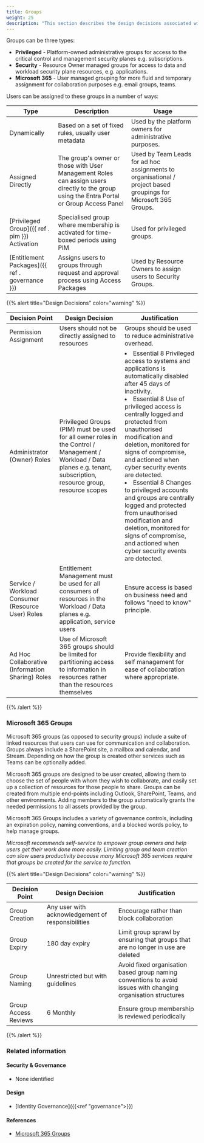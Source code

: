 ```yaml
---
title: Groups
weight: 25
description: "This section describes the design decisions associated with groups and group naming conventions for system(s) built using ASD's Blueprint for Secure Cloud."
---
```


Groups can be three types:

* **Privileged** - Platform-owned administrative groups for access to the critical control and management security planes e.g. subscriptions.
* **Security** -  Resource Owner managed groups for access to data and workload security plane resources, e.g. applications.
* **Microsoft 365** - User managed grouping for more fluid and temporary assignment for collaboration purposes e.g. email groups, teams.

Users can be assigned to these groups in a number of ways:

| Type                                            | Description                                                                                                                               | Usage                                                                                                  |
| ----------------------------------------------- | ----------------------------------------------------------------------------------------------------------------------------------------- | ------------------------------------------------------------------------------------------------------ |
| Dynamically                                     | Based on a set of fixed rules, usually user metadata                                                                                      | Used by the platform owners for administrative purposes.                                               |
| Assigned Directly                               | The group's owner or those with User Management Roles can assign users directly to the group using the Entra Portal or Group Access Panel | Used by Team Leads for ad hoc assignments to organisational / project based groupings for Microsoft 365 Groups. |
| [Privileged Group]({{ ref . pim }}) Activation  | Specialised group where membership is activated for time-boxed periods using PIM                                                          | Used for privileged groups.                                                                            |
| [Entitlement Packages]({{ ref . governance }})  | Assigns users to groups through request and approval process using Access Packages                                                        | Used by Resource Owners to assign users to Security Groups.                                            |

{{% alert title="Design Decisions" color="warning" %}}

| Decision Point                                    | Design Decision                                                                                                                                                          | Justification                                                                                                                                                                                                                                                                                                                                                                                                                                                                                                                                                                                                                                                                                                                                |
| ------------------------------------------------- | ------------------------------------------------------------------------------------------------------------------------------------------------------------------------ | -------------------------------------------------------------------------------------------------------------------------------------------------------------------------------------------------------------------------------------------------------------------------------------------------------------------------------------------------------------------------------------------------------------------------------------------------------------------------------------------------------------------------------------------------------------------------------------------------------------------------------------------------------------------------------------------------------------------------------------------- |
| Permission Assignment                             | Users should not be directly assigned to resources                                                                                                                       | Groups should be used to reduce administrative overhead.                                                                                                                                                                                                                                                                                                                                                                                                                                                                                                                                                                                                                                                                                     |
| Administrator (Owner) Roles                       | Privileged Groups (PIM) must be used for all owner roles in the Control / Management / Workload / Data planes e.g. tenant, subscription, resource group, resource scopes | <li>Essential 8 Privileged access to systems and applications is automatically disabled after 45 days of inactivity. <li>Essential 8 Use of privileged access is centrally logged and protected from unauthorised modification and deletion, monitored for signs of compromise, and actioned when cyber security events are detected.<li>Essential 8 Changes to privileged accounts and groups are centrally logged and protected from unauthorised modification and deletion, monitored for signs of compromise, and actioned when cyber security events are detected. |
| Service / Workload Consumer (Resource User) Roles | Entitlement Management must be used for all consumers of resources in the Workload / Data planes e.g. application, service users                                         | Ensure access is based on business need and follows "need to know" principle.                                                                                                                                                                                                                                                                                                                                                                                                                                                                                                                                                                                                                                                                |
| Ad Hoc Collaborative (Information Sharing) Roles  | Use of Microsoft 365 groups should be limited for partitioning access to information in resources rather than the resources themselves                                            | Provide flexibility and self management for ease of collaboration where appropriate.                                                                                                                                                                                                                                                                                                                                                                                                                                                                                                                                                                                                                                                         |

{{% /alert %}}

### Microsoft 365 Groups

Microsoft 365 groups (as opposed to security groups) include a suite of linked resources that users can use for communication and collaboration. Groups always include a SharePoint site, a mailbox and calendar, and Stream. Depending on how the group is created other services such as Teams can be optionally added.

Microsoft 365 groups are designed to be user created, allowing them to choose the set of people with whom they wish to collaborate, and easily set up a collection of resources for those people to share. Groups can be created from multiple end-points including Outlook, SharePoint, Teams, and other environments. Adding members to the group automatically grants the needed permissions to all assets provided by the group.

Microsoft 365 Groups includes a variety of governance controls, including an expiration policy, naming conventions, and a blocked words policy, to help manage groups.

*Microsoft recommends self-service to empower group owners and help users get their work done more easily. Limiting group and team creation can slow users productivity because many Microsoft 365 services require that groups be created for the service to function.*

{{% alert title="Design Decisions" color="warning" %}}

| Decision Point       | Design Decision                                   | Justification                                                                                                 |
| -------------------- | ------------------------------------------------- | ------------------------------------------------------------------------------------------------------------- |
| Group Creation       | Any user with acknowledgement of responsibilities | Encourage rather than block collaboration                                                                     |
| Group Expiry         | 180 day expiry                                    | Limit group sprawl by ensuring that groups that are no longer in use are deleted                              |
| Group Naming         | Unrestricted but with guidelines                  | Avoid fixed organisation based group naming conventions to avoid issues with changing organisation structures |
| Group Access Reviews | 6 Monthly                                         | Ensure group membership is reviewed periodically                                                              |

{{% /alert %}}

### Related information

#### Security & Governance

* None identified

#### Design

* [Identity Governance]({{<ref "governance">}})

#### References

* [Microsoft 365 Groups](https://learn.microsoft.com/microsoft-365/solutions/plan-organization-lifecycle-governance?view=o365-worldwide)


